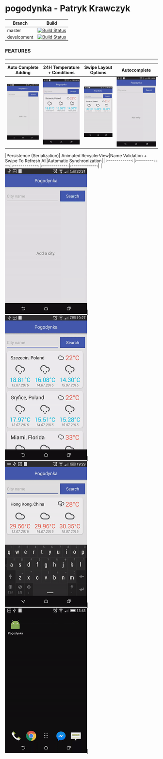# pogodynka - Patryk Krawczyk


| Branch        | Build           |
| ------------- |:-------------:|
| master      | [![Build Status](https://travis-ci.org/capybaracreations/pogodynka.svg?branch=master)](https://travis-ci.org/capybaracreations/pogodynka) |
| development      | [![Build Status](https://travis-ci.org/capybaracreations/pogodynka.svg?branch=development)](https://travis-ci.org/capybaracreations/pogodynka)      |

### FEATURES
------
|Auto Complete Adding|24H Temperature + Conditions|Swipe Layout Options|Autocomplete|
|:-------------:|:-------------:|:-------------:|:-------------:|
|![Alt Text](https://github.com/capybaracreations/pogodynka/blob/master/gifs/adding.gif)|![Alt Text](https://github.com/capybaracreations/pogodynka/blob/master/gifs/details.gif)|![Alt Text](https://github.com/capybaracreations/pogodynka/blob/master/gifs/options.gif)|![Alt Text](https://github.com/capybaracreations/pogodynka/blob/master/gifs/autocomplete.gif)|

|Persistence (Serialization)| Animated RecyclerView|Name Validation + Swipe To Refresh All|Automatic Synchronization|
|:-------------:|:-------------:|:-------------:|:-------------:|:-------------:|
|![Alt Text](https://github.com/capybaracreations/pogodynka/blob/master/gifs/persistence.gif)|![Alt Text](https://github.com/capybaracreations/pogodynka/blob/master/gifs/recyclerview.gif)|![Alt Text](https://github.com/capybaracreations/pogodynka/blob/master/gifs/validation_refreshall.gif)|![Alt Text](https://github.com/capybaracreations/pogodynka/blob/master/gifs/synchronization.gif)|
